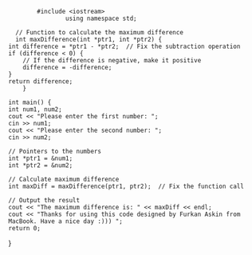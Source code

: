             #include <iostream>
                    using namespace std;

      // Function to calculate the maximum difference
      int maxDifference(int *ptr1, int *ptr2) {
    int difference = *ptr1 - *ptr2;  // Fix the subtraction operation
    if (difference < 0) {
        // If the difference is negative, make it positive
        difference = -difference;
    }
    return difference;
        }

    int main() {
    int num1, num2;
    cout << "Please enter the first number: ";
    cin >> num1;
    cout << "Please enter the second number: ";
    cin >> num2;

    // Pointers to the numbers
    int *ptr1 = &num1;
    int *ptr2 = &num2;

    // Calculate maximum difference
    int maxDiff = maxDifference(ptr1, ptr2);  // Fix the function call

    // Output the result
    cout << "The maximum difference is: " << maxDiff << endl;
    cout << "Thanks for using this code designed by Furkan Askin from MacBook. Have a nice day :))) ";
    return 0;
}
